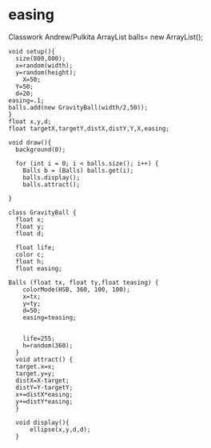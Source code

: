 easing
======

Classwork Andrew/Pulkita
ArrayList balls= new ArrayList();

    void setup(){
      size(800,800);
      x=random(width);
      y=random(height);
        X=50;
      Y=50;
      d=20;
    easing=.1;
    balls.add(new GravityBall(width/2,50));
    }
    float x,y,d;
    float targetX,targetY,distX,distY,Y,X,easing;
    
    void draw(){
      background(0);
    
      for (int i = 0; i < balls.size(); i++) {
        Balls b = (Balls) balls.get(i);
        balls.display();
        balls.attract();
      
    }
    
    class GravityBall {
      float x;
      float y;
      float d;
      
      float life;
      color c;
      float h;
      float easing;
    
    Balls (float tx, float ty,float teasing) {
        colorMode(HSB, 360, 100, 100);
        x=tx;
        y=ty;
        d=50;
        easing=teasing;
    
    
        life=255;
        h=random(360);
      }
      void attract() {
      target.x=x;
      target.y=y;
      distX=X-target;
      distY=Y-targetY;
      x+=distX*easing;
      y+=distY*easing;
      }
      
      void display(){
          ellipse(x,y,d,d);
      }
      


